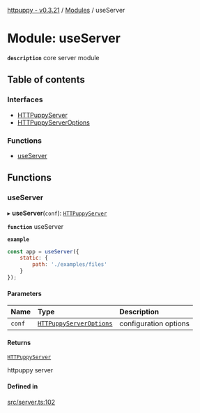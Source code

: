 [httpuppy - v0.3.21](../README.md) / [Modules](../modules.md) / useServer

# Module: useServer

**`description`** core server module

## Table of contents

### Interfaces

- [HTTPuppyServer](../interfaces/useServer.HTTPuppyServer.md)
- [HTTPuppyServerOptions](../interfaces/useServer.HTTPuppyServerOptions.md)

### Functions

- [useServer](useServer.md#useserver)

## Functions

### useServer

▸ **useServer**(`conf`): [`HTTPuppyServer`](../interfaces/useServer.HTTPuppyServer.md)

**`function`** useServer

**`example`**
```javascript
const app = useServer({
	static: {
		path: './examples/files'
	}
});
```

#### Parameters

| Name | Type | Description |
| :------ | :------ | :------ |
| `conf` | [`HTTPuppyServerOptions`](../interfaces/useServer.HTTPuppyServerOptions.md) | configuration options |

#### Returns

[`HTTPuppyServer`](../interfaces/useServer.HTTPuppyServer.md)

httpuppy server

#### Defined in

[src/server.ts:102](https://github.com/abschill/httpuppy/blob/731a790/src/server.ts#L102)
